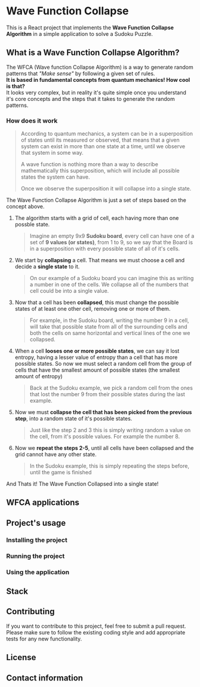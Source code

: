 # Wave Function Collapse

This is a React project that implements the **Wave Function Collapse Algorithm** in a simple application to solve a Sudoku Puzzle.

## What is a Wave Function Collapse Algorithm?

The WFCA (Wave function Collapse Algorithm) is a way to generate random patterns that *"Make sense"* by following a given set of rules.  
**It is based in fundamental concepts from quantum mechanics! How cool is that?**  
It looks very complex, but in reality it's quite simple once you understand it's core concepts and the steps that it takes to generate the random patterns.  

### How does it work

> According to quantum mechanics, a system can be in a superposition of states until its measured or observed, that means that a given system can exist in more than one state at a time, until we observe that system in some way.  
>
> A wave function is nothing more than a way to describe mathematically this superposition, which will include all possible states the system can have.  
>
> Once we observe the superposition it will collapse into a single state.

The Wave Function Collapse Algorithm is just a set of steps based on the concept above.  

1. The algorithm starts with a grid of cell, each having more than one possble state.  

    > Imagine an empty 9x9 **Sudoku board**, every cell can have one of a set of **9 values (or states)**, from 1 to 9, so we say that the Board is in a superposition with every possible state of all of it's cells.
2. We start by **collapsing** a cell. That means we must choose a cell and decide a **single state** to it.

    >  On our example of a Sudoku board you can imagine this as writing a number in one of the cells. We collapse all of the numbers that cell could be into a single value.
3. Now that a cell has been **collapsed**, this must change the possible states of at least one other cell, removing one or more of them.

    > For example, in the Sudoku board, writing the number 9 in a cell, will take that possible state from all of the surrounding cells and both the cells on same horizontal and vertical lines of the one we collapsed.
4. When a cell **looses one or more possible states**, we can say it lost entropy, having a lesser value of entropy than a cell that has more possible states. So now we must select a random cell from the group of cells that have the smallest amount of possible states (the smallest amount of entropy)

    > Back at the Sudoku example, we pick a random cell from the ones that lost the number 9 from their possible states during the last example.
5. Now we must **collapse the cell that has been picked from the previous step**, into a random state of it's possible states.

   > Just like the step 2 and 3 this is simply writing random a value on the cell, from it's possible values. For example the number 8.
6. Now we **repeat the steps 2-5**, until all cells have been collapsed and the grid cannot have any other state.

    > In the Sudoku example, this is simply repeating the steps before, until the game is finished

And Thats it! The Wave Function Collapsed into a single state!

## WFCA applications

## Project's usage

### Installing the project

### Running the project

### Using the application

## Stack

## Contributing

If you want to contribute to this project, feel free to submit a pull request. Please make sure to follow the existing coding style and add appropriate tests for any new functionality.

## License

## Contact information
